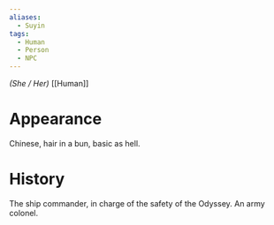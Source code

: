 ```yaml
---
aliases:
  - Suyin
tags:
  - Human
  - Person
  - NPC
---
```

*(She / Her)*
[[Human]]
# Appearance

Chinese, hair in a bun, basic as hell.

# History

The ship commander, in charge of the safety of the Odyssey.
An army colonel.